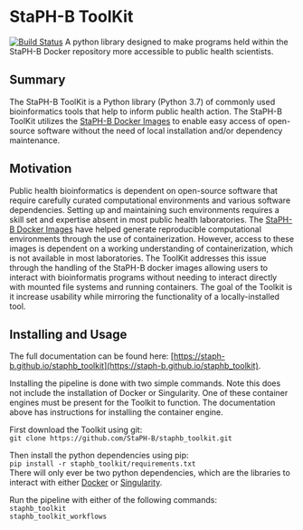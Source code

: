 # StaPH-B ToolKit
[![Build Status](https://travis-ci.org/StaPH-B/staphb_toolkit.svg?branch=master)](https://travis-ci.org/StaPH-B/staphb_toolkit)
A python library designed to make programs held within the StaPH-B Docker repository more accessible to public health scientists.

## Summary
The StaPH-B ToolKit is a Python library (Python 3.7) of commonly used bioinformatics tools that help to inform public health action. The StaPH-B ToolKit utilizes the [StaPH-B Docker Images](https://github.com/StaPH-B/docker-builds) to enable easy access of open-source software without the need of local installation and/or dependency maintenance.

## Motivation
Public health bioinformatics is dependent on open-source software that require carefully curated computational environments and various software dependencies. Setting up and maintaining such environments requires a skill set and expertise absent in most public health laboratories. The [StaPH-B Docker Images](https://github.com/StaPH-B/docker-builds) have helped generate reproducible computational environments through the use of containerization. However, access to these images is dependent on a working understanding of containerization, which is not available in most laboratories. The ToolKit addresses this issue through the handling of the StaPH-B docker images allowing users to interact with bioinformatis programs without needing to interact directly with mounted file systems and running containers. The goal of the Toolkit is it increase usability while mirroring the functionality of a locally-installed tool.

## Installing and Usage
The full documentation can be found here: [https://staph-b.github.io/staphb_toolkit](https://staph-b.github.io/staphb_toolkit).

Installing the pipeline is done with two simple commands. Note this does not include the installation of Docker or Singularity. One of these container engines must be present for the Toolkit to function. The documentation above has instructions for installing the container engine.

First download the Toolkit using git:  
`git clone https://github.com/StaPH-B/staphb_toolkit.git`

Then install the python dependencies using pip:  
`pip install -r staphb_toolkit/requirements.txt`  
There will only ever be two python dependencies, which are the libraries to interact with either [Docker](https://www.docker.com/) or [Singularity](https://sylabs.io/).

Run the pipeline with either of the following commands:  
`staphb_toolkit`  
`staphb_toolkit_workflows`
